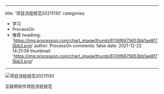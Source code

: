 
---
title: '项目流程规范20211130'
categories: 
 - 学习
 - ProcessOn
 - 推荐
headimg: 'https://img.processon.com/chart_image/thumb/617df6875653bb1ae8f75bb3.png'
author: ProcessOn
comments: false
date: 2021-12-22 14:21:08
thumbnail: 'https://img.processon.com/chart_image/thumb/617df6875653bb1ae8f75bb3.png'
---

<div>   
<img class="thumb" alt="项目流程规范20211130" src="https://img.processon.com/chart_image/thumb/617df6875653bb1ae8f75bb3.png" referrerpolicy="no-referrer">
<p>互联网软件项目流程规范</p>  
</div>
            